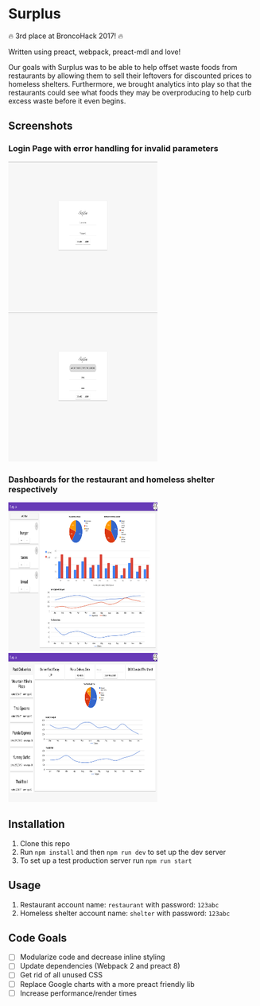 # Surplus

🔥 3rd place at BroncoHack 2017! 🔥  

Written using preact, webpack, preact-mdl and love!

Our goals with Surplus was to be able to help offset waste foods from restaurants by allowing them to sell their leftovers for discounted prices to homeless shelters. Furthermore, we brought analytics into play so that the restaurants could see what foods they may be overproducing to help curb excess waste before it even begins.  

## Screenshots  
### Login Page with error handling for invalid parameters  

<img src="src/assets/pics/login.png" width="300px" height="300px"/> <img src="src/assets/pics/loginerr.png" width="300px" height="300px"/>  

### Dashboards for the restaurant and homeless shelter respectively  

 <img src="src/assets/pics/restaurant.png" width="300px" height="300px"/> <img src="src/assets/pics/shelter.png" width="300px" height="300px"/> 

## Installation
1) Clone this repo  
2) Run `npm install` and then `npm run dev` to set up the dev server  
3) To set up a test production server run `npm run start`

## Usage  
1) Restaurant account name: `restaurant` with password: `123abc`  
2) Homeless shelter account name: `shelter` with password: `123abc`  

## Code Goals
- [ ] Modularize code and decrease inline styling
- [ ] Update dependencies (Webpack 2 and preact 8)
- [ ] Get rid of all unused CSS
- [ ] Replace Google charts with a more preact friendly lib
- [ ] Increase performance/render times